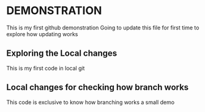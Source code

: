 # DEMONSTRATION 

This is my first github demonstration 
Going to update this file for first time to explore how updating works 

## Exploring the Local changes 

This is my first code in local git 

## Local changes for checking how branch works

This code is exclusive to know how branching works a small demo